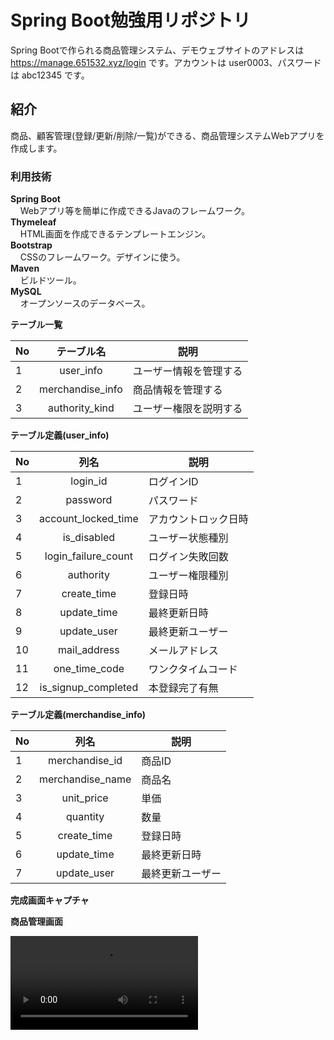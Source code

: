 # Spring Boot勉強用リポジトリ
Spring Bootで作られる商品管理システム、デモウェブサイトのアドレスは<a href="https://manage.651532.xyz/login"> https://manage.651532.xyz/login </a> です。アカウントは user0003、パスワードは abc12345 です。

## 紹介
商品、顧客管理(登録/更新/削除/一覧)ができる、商品管理システムWebアプリを作成します。

### 利用技術
**Spring Boot**  
&nbsp;&nbsp;&nbsp;&nbsp;Webアプリ等を簡単に作成できるJavaのフレームワーク。  
**Thymeleaf**  
&nbsp;&nbsp;&nbsp;&nbsp;HTML画面を作成できるテンプレートエンジン。  
**Bootstrap**  
&nbsp;&nbsp;&nbsp;&nbsp;CSSのフレームワーク。デザインに使う。  
**Maven**  
&nbsp;&nbsp;&nbsp;&nbsp;ビルドツール。  
**MySQL**  
&nbsp;&nbsp;&nbsp;&nbsp;オープンソースのデータベース。

**テーブル一覧**  

| No |        テーブル名        | 説明         | 
|----|:-------------------:|------------|
| 1  |      user_info      | ユーザー情報を管理する|
| 2  |  merchandise_info   | 商品情報を管理する  |
| 3  |   authority_kind    | ユーザー権限を説明する|

**テーブル定義(user_info)**  

| No |         列名          | 説明         | 
|----|:-------------------:|------------|
| 1  |      login_id       | ログインID     |
| 2  |      password       | パスワード      |
| 3  | account_locked_time | アカウントロック日時 |
| 4  |     is_disabled     | ユーザー状態種別   |
| 5  | login_failure_count | ログイン失敗回数   |
| 6  |      authority      | ユーザー権限種別   |
| 7  |     create_time     | 登録日時       |
| 8  |     update_time     | 最終更新日時     |
| 9  |     update_user     | 最終更新ユーザー   |
| 10 |    mail_address     | メールアドレス    |
| 11 |    one_time_code    | ワンクタイムコード  |
| 12 | is_signup_completed | 本登録完了有無    |

**テーブル定義(merchandise_info)**

| No |         列名         | 説明       | 
|----|:------------------:|----------|
| 1  |   merchandise_id   | 商品ID     |
| 2  |  merchandise_name  | 商品名      |
| 3  |     unit_price     | 単価       |
| 4  |      quantity      | 数量       |
| 5  |    create_time     | 登録日時 |
| 6  |    update_time     | 最終更新日時 |
| 7  |    update_user     | 最終更新ユーザー     |

**完成画面キャプチャ**

**商品管理画面**

<video src='blob/product.mp4'/>

![](blob/product.mp4)
